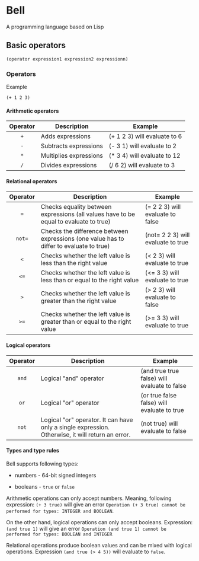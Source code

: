 # Bell

A programming language based on Lisp

## Basic operators

`(operator expression1 expression2 expressionn)`

### Operators

Example

`(+ 1 2 3)`

#### Arithmetic operators

|Operator|Description|Example|
|:---:|---|---|
|`+`|Adds expressions|(+ 1 2 3) will evaluate to 6|
|`-`|Subtracts expressions|(- 3 1) will evaluate to 2|
|`*`|Multiplies expressions|(* 3 4) will evaluate to 12|
|`/`|Divides expressions|(/ 6 2) will evaluate to 3|

#### Relational operators
|Operator|Description|Example|
|:---:|---|---|
|`=`|Checks equality between expressions (all values have to be equal to evaluate to true)|(= 2 2 3) will evaluate to false|
|`not=`|Checks the difference between expressions (one value has to differ to evaluate to true)|(not= 2 2 3) will evaluate to true|
|`<`|Checks whether the left value is less than the right value|(< 2 3) will evaluate to true|
|`<=`|Checks whether the left value is less than or equal to the right value|(<= 3 3) will evaluate to true|
|`>`|Checks whether the left value is greater than the right value|(> 2 3) will evaluate to false|
|`>=`|Checks whether the left value is greater than or equal to the right value|(>= 3 3) will evaluate to true|

#### Logical operators
|Operator|Description|Example|
|:---:|---|---|
|`and`|Logical "and" operator|(and true true false) will evaluate to false|
|`or`|Logical "or" operator|(or true false false) will evaluate to true|
|`not`|Logical "or" operator. It can have only a single expression. Otherwise, it will return an error.|(not true) will evaluate to false|

#### Types and type rules

Bell supports following types:

- numbers - 64-bit signed integers

- booleans - `true` or `false`

Arithmetic operations can only accept numbers. Meaning, following expression:
`(+ 3 true)` will give an error `Operation (+ 3 true) cannot be performed for types: INTEGER and BOOLEAN`.

On the other hand, logical operations can only accept booleans. Expression: `(and true 1)` will give an error
`Operation (and true 1) cannot be performed for types: BOOLEAN and INTEGER`

Relational operations produce boolean values and can be mixed with logical operations.
Expression `(and true (> 4 5))` will evaluate to `false`.